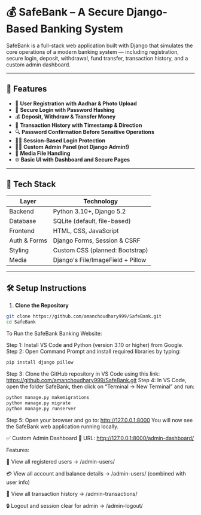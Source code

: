 # 💰 SafeBank – A Secure Django-Based Banking System

SafeBank is a full-stack web application built with Django that simulates the core operations of a modern banking system — including registration, secure login, deposit, withdrawal, fund transfer, transaction history, and a custom admin dashboard.

---

## 🚀 Features

- 🧾 **User Registration with Aadhar & Photo Upload**
- 🔐 **Secure Login with Password Hashing**
- 💰 **Deposit, Withdraw & Transfer Money**
- 📜 **Transaction History with Timestamp & Direction**
- 🔍 **Password Confirmation Before Sensitive Operations**
- 🧑‍💻 **Session-Based Login Protection**
- 🧑‍⚖️ **Custom Admin Panel (not Django Admin!)**
- 📁 **Media File Handling**
- 🌐 **Basic UI with Dashboard and Secure Pages**

---

## 🧠 Tech Stack

| Layer        | Technology         |
|--------------|--------------------|
| Backend      | Python 3.10+, Django 5.2 |
| Database     | SQLite (default, file-based) |
| Frontend     | HTML, CSS, JavaScript |
| Auth & Forms | Django Forms, Session & CSRF |
| Styling      | Custom CSS (planned: Bootstrap) |
| Media        | Django's File/ImageField + Pillow |

---

## 🛠️ Setup Instructions

1. **Clone the Repository**

```bash
git clone https://github.com/amanchoudhary999/SafeBank.git
cd SafeBank
```
To Run the SafeBank Banking Website:

Step 1: Install VS Code and Python (version 3.10 or higher) from Google.
Step 2: Open Command Prompt and install required libraries by typing:
```bash
pip install django pillow
```
Step 3: Clone the GitHub repository in VS Code using this link:
https://github.com/amanchoudhary999/SafeBank.git
Step 4: In VS Code, open the folder SafeBank, then click on “Terminal → New Terminal” and run:

```bash
python manage.py makemigrations
python manage.py migrate
python manage.py runserver
```
Step 5: Open your browser and go to:
http://127.0.0.1:8000
You will now see the SafeBank web application running locally.

✅ Custom Admin Dashboard
📍 URL: http://127.0.0.1:8000/admin-dashboard/

Features:

👥 View all registered users
→ /admin-users/

💳 View all account and balance details
→ /admin-users/ (combined with user info)

📜 View all transaction history
→ /admin-transactions/

🔒 Logout and session clear for admin
→ /admin-logout/


